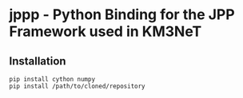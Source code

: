 jppp - Python Binding for the JPP Framework used in KM3NeT
==========================================================

Installation
------------

    pip install cython numpy
    pip install /path/to/cloned/repository
